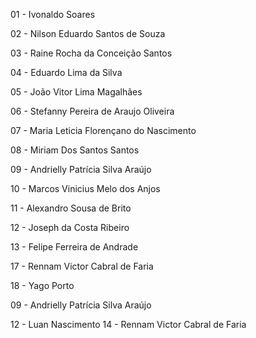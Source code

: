 01 - Ivonaldo Soares

02 - Nilson Eduardo Santos de Souza

03 - Raine Rocha da Conceição Santos

04 - Eduardo Lima da Silva

05 - João Vitor Lima Magalhães

06 - Stefanny Pereira de Araujo Oliveira

07 - Maria Leticia Florençano do Nascimento

08 - Miriam Dos Santos Santos 

09 - Andrielly Patrícia Silva Araújo

10 - Marcos Vinicius Melo dos Anjos

11 - Alexandro Sousa de Brito

12 - Joseph da Costa Ribeiro

13 - Felipe Ferreira de Andrade

17 -  Rennam Victor Cabral de Faria

18 - Yago Porto

09 - Andrielly Patrícia Silva Araújo


12 - Luan Nascimento
14 - Rennam Victor Cabral de Faria



